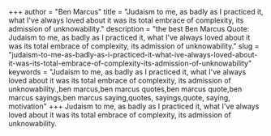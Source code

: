 +++
author = "Ben Marcus"
title = "Judaism to me, as badly as I practiced it, what I've always loved about it was its total embrace of complexity, its admission of unknowability."
description = "the best Ben Marcus Quote: Judaism to me, as badly as I practiced it, what I've always loved about it was its total embrace of complexity, its admission of unknowability."
slug = "judaism-to-me-as-badly-as-i-practiced-it-what-ive-always-loved-about-it-was-its-total-embrace-of-complexity-its-admission-of-unknowability"
keywords = "Judaism to me, as badly as I practiced it, what I've always loved about it was its total embrace of complexity, its admission of unknowability.,ben marcus,ben marcus quotes,ben marcus quote,ben marcus sayings,ben marcus saying,quotes, sayings,quote, saying, motivation"
+++
Judaism to me, as badly as I practiced it, what I've always loved about it was its total embrace of complexity, its admission of unknowability.
